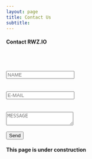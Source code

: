 ```yaml
---
layout: page
title: Contact Us
subtitle: 
---
```


#### Contact RWZ.IO

<form id="form" class="topBefore" action="https://formspree.io/rhymeswithzion@gmail.com"
      method="POST">
	<br><br><br>	
		  <input id="name" type="text" placeholder="NAME" name="name">
	<br><br><br>
	<input id="email" type="text" placeholder="E-MAIL" name="email">
	<br><br><br>
	<textarea id="message" type="text" placeholder="MESSAGE" name="message"></textarea>
  <br><br>
  <input id="submit" type="submit" value="Send">
  
</form>



#### This page is under construction
